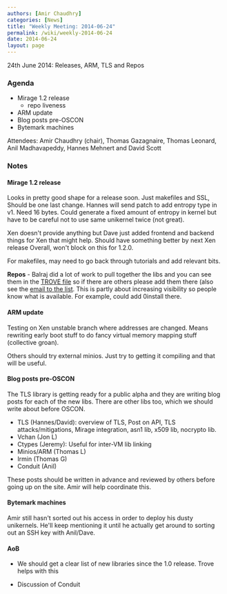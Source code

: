 ```yaml
---
authors: [Amir Chaudhry]
categories: [News]
title: "Weekly Meeting: 2014-06-24"
permalink: /wiki/weekly-2014-06-24
date: 2014-06-24
layout: page
---
```


24th June 2014: Releases, ARM, TLS and Repos

### Agenda ###

* Mirage 1.2 release
  - repo liveness
* ARM update
* Blog posts pre-OSCON
* Bytemark machines


Attendees: Amir Chaudhry (chair), Thomas Gazagnaire, Thomas Leonard,
Anil Madhavapeddy, Hannes Mehnert and David Scott 


### Notes ###

#### Mirage 1.2 release ####

Looks in pretty good shape for a release soon. Just makefiles and SSL,
Should be one last change. Hannes will send patch to add entropy type in v1.
Need 16 bytes. Could generate a fixed amount of entropy in kernel but have
to be careful not to use same unikernel twice (not great).

Xen doesn't provide anything but Dave just added frontend and backend things
for Xen that might help. Should have something better by next Xen release
Overall, won't block on this for 1.2.0.

For makefiles, may need to go back through tutorials and add relevant bits.

**Repos** -  Balraj did a lot of work to pull together the libs and you can
see them in the [TROVE file][mir-trove] so if there are others please add
them there (also see the [email to the list][trove-email]. This is partly
about increasing visibility so people know what is available. For example,
could add 0install there.

[mir-trove]: https://github.com/mirage/mirage-www/blob/master/TROVE
[trove-email]: http://lists.xenproject.org/archives/html/mirageos-devel/2014-06/msg00133.html

#### ARM update ####

Testing on Xen unstable branch where addresses are changed. Means rewriting
early boot stuff to do fancy virtual memory mapping stuff (collective groan).

Others should try external minios. Just try to getting it compiling and that
will be useful.


#### Blog posts pre-OSCON ####

The TLS library is getting ready for a public alpha and they are writing
blog posts for each of the new libs. There are other libs too, which we
should write about before OSCON.

- TLS (Hannes/David): overview of TLS, Post on API, TLS attacks/mitigations, Mirage integration, asn1 lib, x509 lib, nocrypto lib.
- Vchan (Jon L)
- Ctypes (Jeremy): Useful for inter-VM lib linking
- Minios/ARM (Thomas L)
- Irmin (Thomas G)
- Conduit (Anil)

These posts should be written in advance and reviewed by others before going
up on the site. Amir will help coordinate this.


#### Bytemark machines ####

Amir still hasn't sorted out his access in order to deploy his dusty
unikernels. He'll keep mentioning it until he actually get around to sorting
out an SSH key with Anil/Dave. 


#### AoB ####

- We should get a clear list of new libraries since the 1.0 release. Trove
helps with this

- Discussion of Conduit

